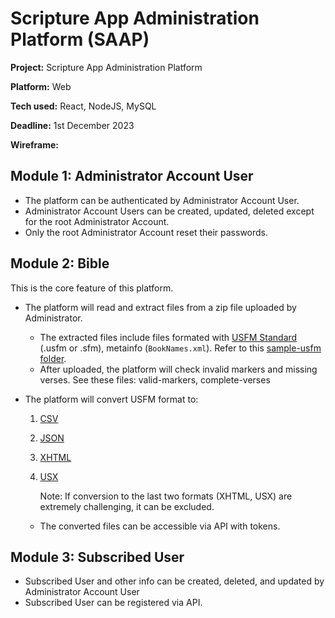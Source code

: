 # Scripture App Administration Platform (SAAP)

**Project:** Scripture App Administration Platform

**Platform:** Web

**Tech used:** React, NodeJS, MySQL

**Deadline:** 1st December 2023

**Wireframe:** 

## Module 1: Administrator Account User
- The platform can be authenticated by Administrator Account User.
- Administrator Account Users can be created, updated, deleted except for the root Administrator Account.
- Only the root Administrator Account reset their passwords.

## Module 2: Bible
This is the core feature of this platform.
- The platform will read and extract files from a zip file uploaded by Administrator.
    - The extracted files include files formated with [USFM Standard](https://ubsicap.github.io/usfm/) (.usfm or .sfm), metainfo (`BookNames.xml`). Refer to this [sample-usfm folder](./assets/input-sample-usfm/).
    - After uploaded, the platform will check invalid markers and missing verses. See these files: valid-markers, complete-verses
- The platform will convert USFM format to: 

    1. [CSV](./assets/output-sample-csv.txt) 
    2. [JSON](./assets/output-sample-json.txt) 
    3. [XHTML](./assets/output-sample-xhtml/)
    4. [USX](./assets/output-sample-usx/)

        Note: If conversion to the last two formats (XHTML, USX) are extremely challenging, it can be excluded.
    - The converted files can be accessible via API with tokens.

## Module 3: Subscribed User
- Subscribed User and other info can be created, deleted, and updated by Administrator Account User
- Subscribed User can be registered via API. 







